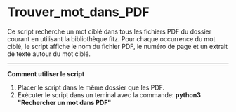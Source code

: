 # Trouver_mot_dans_PDF

Ce script recherche un mot ciblé dans tous les fichiers PDF du dossier courant en utilisant la bibliothèque fitz. 
Pour chaque occurrence du mot ciblé, le script affiche le nom du fichier PDF, le numéro de page et un extrait de texte autour du mot ciblé.

----------------
**Comment utiliser le script**

1. Placer le script dans le même dossier que les PDF.
2. Exécuter le script dans un teminal avec la commande: **python3 "Rechercher un mot dans PDF"**

